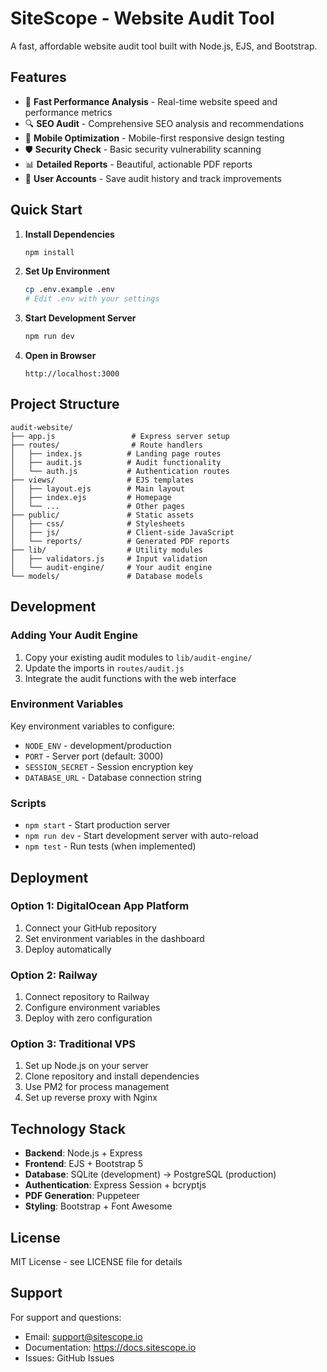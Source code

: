 # SiteScope - Website Audit Tool

A fast, affordable website audit tool built with Node.js, EJS, and Bootstrap.

## Features

- 🚀 **Fast Performance Analysis** - Real-time website speed and performance metrics
- 🔍 **SEO Audit** - Comprehensive SEO analysis and recommendations
- 📱 **Mobile Optimization** - Mobile-first responsive design testing
- 🛡️ **Security Check** - Basic security vulnerability scanning
- 📊 **Detailed Reports** - Beautiful, actionable PDF reports
- 💼 **User Accounts** - Save audit history and track improvements

## Quick Start

1. **Install Dependencies**

   ```bash
   npm install
   ```

2. **Set Up Environment**

   ```bash
   cp .env.example .env
   # Edit .env with your settings
   ```

3. **Start Development Server**

   ```bash
   npm run dev
   ```

4. **Open in Browser**
   ```
   http://localhost:3000
   ```

## Project Structure

```
audit-website/
├── app.js                 # Express server setup
├── routes/                # Route handlers
│   ├── index.js          # Landing page routes
│   ├── audit.js          # Audit functionality
│   └── auth.js           # Authentication routes
├── views/                # EJS templates
│   ├── layout.ejs        # Main layout
│   ├── index.ejs         # Homepage
│   └── ...               # Other pages
├── public/               # Static assets
│   ├── css/              # Stylesheets
│   ├── js/               # Client-side JavaScript
│   └── reports/          # Generated PDF reports
├── lib/                  # Utility modules
│   ├── validators.js     # Input validation
│   └── audit-engine/     # Your audit engine
└── models/               # Database models
```

## Development

### Adding Your Audit Engine

1. Copy your existing audit modules to `lib/audit-engine/`
2. Update the imports in `routes/audit.js`
3. Integrate the audit functions with the web interface

### Environment Variables

Key environment variables to configure:

- `NODE_ENV` - development/production
- `PORT` - Server port (default: 3000)
- `SESSION_SECRET` - Session encryption key
- `DATABASE_URL` - Database connection string

### Scripts

- `npm start` - Start production server
- `npm run dev` - Start development server with auto-reload
- `npm test` - Run tests (when implemented)

## Deployment

### Option 1: DigitalOcean App Platform

1. Connect your GitHub repository
2. Set environment variables in the dashboard
3. Deploy automatically

### Option 2: Railway

1. Connect repository to Railway
2. Configure environment variables
3. Deploy with zero configuration

### Option 3: Traditional VPS

1. Set up Node.js on your server
2. Clone repository and install dependencies
3. Use PM2 for process management
4. Set up reverse proxy with Nginx

## Technology Stack

- **Backend**: Node.js + Express
- **Frontend**: EJS + Bootstrap 5
- **Database**: SQLite (development) → PostgreSQL (production)
- **Authentication**: Express Session + bcryptjs
- **PDF Generation**: Puppeteer
- **Styling**: Bootstrap + Font Awesome

## License

MIT License - see LICENSE file for details

## Support

For support and questions:

- Email: support@sitescope.io
- Documentation: https://docs.sitescope.io
- Issues: GitHub Issues
